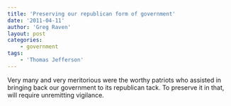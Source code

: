 ```yaml
---
title: 'Preserving our republican form of government'
date: '2011-04-11'
author: 'Greg Raven'
layout: post
categories:
    - government
tags:
    - 'Thomas Jefferson'
---
```


Very many and very meritorious were the worthy patriots who assisted in bringing back our government to its republican tack. To preserve it in that, will require unremitting vigilance.